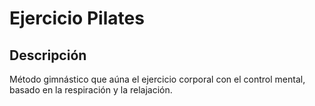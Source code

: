 # Ejercicio Pilates

## Descripción
Método gimnástico que aúna el ejercicio corporal con el control mental, basado en la respiración y la relajación.